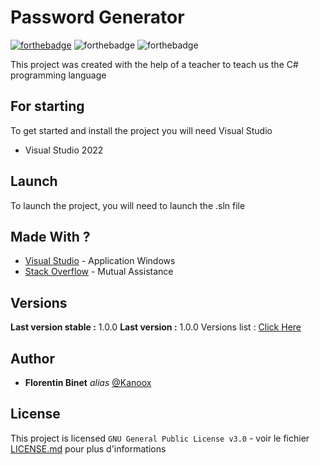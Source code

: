 # Password Generator

[![forthebadge](http://forthebadge.com/images/badges/built-with-love.svg)](http://forthebadge.com) ![forthebadge](https://forthebadge.com/images/badges/made-with-c-sharp.svg) ![forthebadge](https://forthebadge.com/images/badges/open-source.svg)

This project was created with the help of a teacher to teach us the C# programming language

## For starting

To get started and install the project you will need Visual Studio

- Visual Studio 2022

## Launch

To launch the project, you will need to launch the .sln file

## Made With ?

* [Visual Studio](https://visualstudio.microsoft.com/fr/) - Application Windows
* [Stack Overflow]([https://visualstudio.microsoft.com/fr/](https://stackoverflow.com/)) - Mutual Assistance

## Versions

**Last version stable :** 1.0.0
**Last version :** 1.0.0
Versions list : [Click Here](https://github.com/Kanoox/Password_Generator/tags)

## Author
* **Florentin Binet** _alias_ [@Kanoox](https://github.com/Kanoox)

## License

This project is licensed ``GNU General Public License v3.0`` - voir le fichier [LICENSE.md](LICENSE.md) pour plus d'informations


